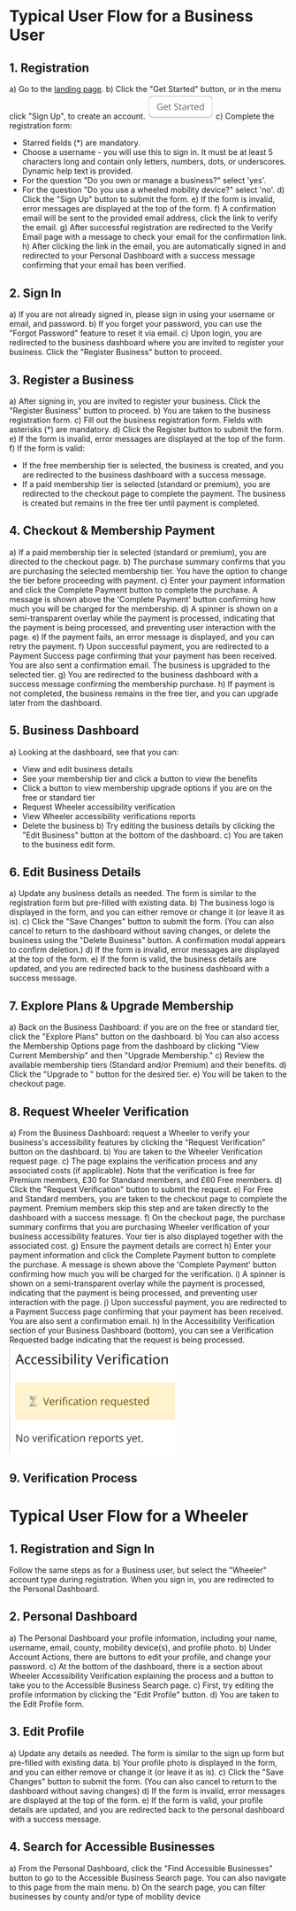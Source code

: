 # Typical User Flow for a Business User

## 1. Registration
a) Go to the [landing page](https://mm-business-portal-deed0db15d35.herokuapp.com/).
b) Click the "Get Started" button, or in the menu click "Sign Up", to create an account.
<img src="./readme_files/user_flow/get_started.png" alt="Get Started Button" width="120"/>
c) Complete the registration form:
- Starred fields (*) are mandatory.
- Choose a username - you will use this to sign in. It must be at least 5 characters long and contain only letters, numbers, dots, or underscores. Dynamic help text is provided.
- For the question "Do you own or manage a business?" select 'yes'.
- For the question "Do you use a wheeled mobility device?" select 'no'.
d) Click the "Sign Up" button to submit the form.
e) If the form is invalid, error messages are displayed at the top of the form.
f) A confirmation email will be sent to the provided email address, click the link to verify the email.
g) After successful registration are redirected to the Verify Email page with a message to check your email for the confirmation link.
h) After clicking the link in the email, you are automatically signed in and redirected to your Personal Dashboard with a success message confirming that your email has been verified.

## 2. Sign In

a) If you are not already signed in, please sign in using your username or email, and password.
b) If you forget your password, you can use the "Forgot Password" feature to reset it via email.
c) Upon login, you are redirected to the business dashboard where you are invited to register your business. Click the "Register Business" button to proceed.

## 3. Register a Business
a) After signing in, you are invited to register your business. Click the "Register Business" button to proceed.
b) You are taken to the business registration form.
c) Fill out the business registration form. Fields with asterisks (*) are mandatory.
d) Click the Register button to submit the form.
e) If the form is invalid, error messages are displayed at the top of the form.
f) If the form is valid:    
- If the free membership tier is selected, the business is created, and you are redirected to the business dashboard with a success message.  
- If a paid membership tier is selected (standard or premium), you are redirected to the checkout page to complete the payment. The business is created but remains in the free tier until payment is completed.

## 4. Checkout & Membership Payment
a) If a paid membership tier is selected (standard or premium), you are directed to the checkout page.
b) The purchase summary confirms that you are purchasing the selected membership tier. You have the option to change the tier before proceeding with payment.
c) Enter your payment information and click the Complete Payment button to complete the purchase. A message is shown above the 'Complete Payment' button confirming how much you will be charged for the membership.
d) A spinner is shown on a semi-transparent overlay while the payment is processed, indicating that the payment is being processed, and preventing user interaction with the page.
e) If the payment fails, an error message is displayed, and you can retry the payment.
f) Upon successful payment, you are redirected to a Payment Success page confirming that your payment has been received. You are also sent a confirmation email. The business is upgraded to the selected tier.
g) You are redirected to the business dashboard with a success message confirming the membership purchase.
h) If payment is not completed, the business remains in the free tier, and you can upgrade later from the dashboard.

## 5. Business Dashboard
a) Looking at the dashboard, see that you can:
  - View and edit business details
  - See your membership tier and click a button to view the benefits
  - Click a button to view membership upgrade options if you are on the free or standard tier
  - Request Wheeler accessibility verification
  - View Wheeler accessibility verifications reports
  - Delete the business
b) Try editing the business details by clicking the "Edit Business" button at the bottom of the dashboard.
c) You are taken to the business edit form.

## 6. Edit Business Details
a) Update any business details as needed. The form is similar to the registration form but pre-filled with existing data.
b) The business logo is displayed in the form, and you can either remove or change it (or leave it as is).
c) Click the "Save Changes" button to submit the form. (You can also cancel to return to the dashboard without saving changes, or delete the business using the "Delete Business" button. A confirmation modal appears to confirm deletion.)
d) If the form is invalid, error messages are displayed at the top of the form.
e) If the form is valid, the business details are updated, and you are redirected back to the business dashboard with a success message.

## 7. Explore Plans & Upgrade Membership
a) Back on the Business Dashboard: if you are on the free or standard tier, click the "Explore Plans" button on the dashboard.
b) You can also access the Membership Options page from the dashboard by clicking "View Current Membership" and then "Upgrade Membership."
c) Review the available membership tiers (Standard and/or Premium) and their benefits.
d) Click the "Upgrade to <desired tier>" button for the desired tier.
e) You will be taken to the checkout page.

## 8. Request Wheeler Verification
a) From the Business Dashboard: request a Wheeler to verify your business's accessibility features by clicking the "Request Verification" button on the dashboard.
b) You are taken to the Wheeler Verification request page.
c) The page explains the verification process and any associated costs (if applicable). Note that the verification is free for Premium members, £30 for Standard members, and £60 Free members. 
d) Click the "Request Verification" button to submit the request.
e) For Free and Standard members, you are taken to the checkout page to complete the payment. Premium members skip this step and are taken directly to the dashboard with a success message.
f) On the checkout page, the purchase summary confirms that you are purchasing Wheeler verification of your business accessibility features. Your tier is also displayed together with the associated cost.
g) Ensure the payment details are correct
h) Enter your payment information and click the Complete Payment button to complete the purchase. A message is shown above the 'Complete Payment' button confirming how much you will be charged for the verification.
i) A spinner is shown on a semi-transparent overlay while the payment is processed, indicating that the payment is being processed, and preventing user interaction with the page.
j) Upon successful payment, you are redirected to a Payment Success page confirming that your payment has been received. You are also sent a confirmation email.
h) In the Accessibility Verification section of your Business Dashboard (bottom), you can see a Verification Requested badge indicating that the request is being processed.
<img src="./readme_files/user_flow/verification_requested_badge.png" alt="Verification Requested Badge" width="300"/>

## 9. Verification Process



# Typical User Flow for a Wheeler

## 1. Registration and Sign In
Follow the same steps as for a Business user, but select the "Wheeler" account type during registration.
When you sign in, you are redirected to the Personal Dashboard.

## 2. Personal Dashboard
a) The Personal Dashboard your profile information, including your name, username, email, county, mobility device(s), and profile photo.
b) Under Account Actions, there are buttons to edit your profile, and change your password.
c) At the bottom of the dashboard, there is a section about Wheeler Accessibility Verification explaining the process and a button to take you to the Accessible Business Search page.
c) First, try editing the profile information by clicking the "Edit Profile" button.
d) You are taken to the Edit Profile form.

## 3. Edit Profile
a) Update any details as needed. The form is similar to the sign up form but pre-filled with existing data.
b) Your profile photo is displayed in the form, and you can either remove or change it (or leave it as is).
c) Click the "Save Changes" button to submit the form. (You can also cancel to return to the dashboard without saving changes)
d) If the form is invalid, error messages are displayed at the top of the form.
e) If the form is valid, your profile details are updated, and you are redirected back to the personal dashboard with a success message.

## 4. Search for Accessible Businesses
a) From the Personal Dashboard, click the "Find Accessible Businesses" button to go to the Accessible Business Search page. You can also navigate to this page from the main menu.
b) On the search page, you can filter businesses by county and/or type of mobility device